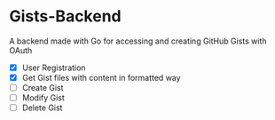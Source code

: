 # Gists-Backend

A backend made with Go for accessing and creating GitHub Gists with OAuth

-[x] User Registration
-[x] Get Gist files with content in formatted way
-[ ] Create Gist
-[ ] Modify Gist
-[ ] Delete Gist
